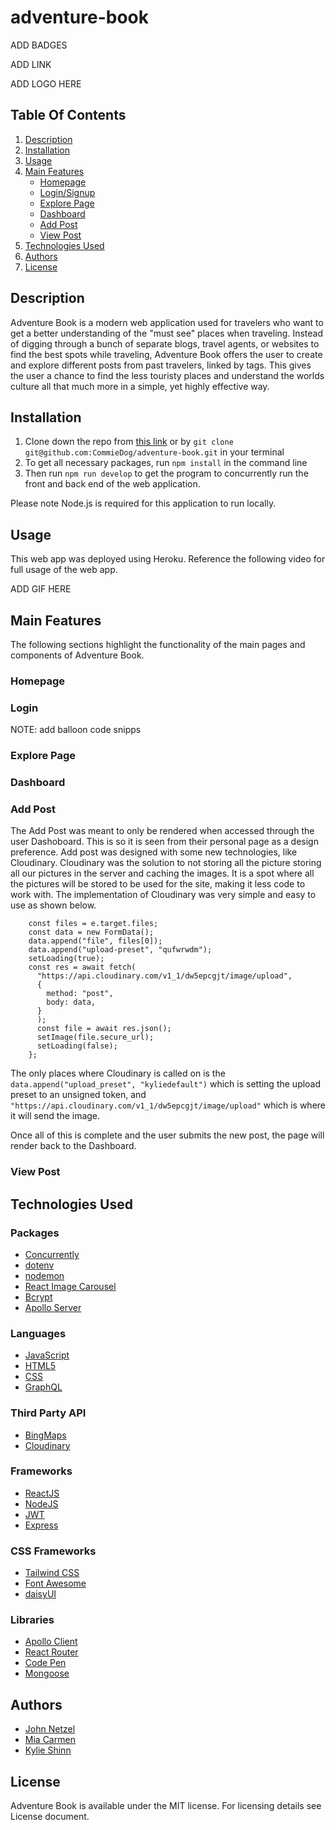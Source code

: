 # **adventure-book**

ADD BADGES

ADD LINK


ADD LOGO HERE


## **Table Of Contents**

1. [Description](#description)
2. [Installation](#installation)
3. [Usage](#usage)
4. [Main Features](#main-features)
    - [Homepage](#homepage)
    - [Login/Signup](#login)
    - [Explore Page](#explore-page)
    - [Dashboard](#dashboard)
    - [Add Post](#add-post)
    - [View Post](#view-post)
5. [Technologies Used](#technologies-used)
6. [Authors](#author)
7. [License](#license)

## **Description**

Adventure Book is a modern web application used for travelers who want to get a better understanding of the "must see" places when traveling. Instead of digging through a bunch of separate blogs, travel agents, or websites to find the best spots while traveling, Adventure Book offers the user to create and explore different posts from past travelers, linked by tags. This gives the user a chance to find the less touristy places and understand the worlds culture all that much more in a simple, yet highly effective way.
  
## **Installation**

1. Clone down the repo from [this link](git@github.com:CommieDog/adventure-book.git) or by `git clone git@github.com:CommieDog/adventure-book.git` in your terminal
2. To get all necessary packages, run `npm install` in the command line
5. Then run `npm run develop` to get the program to concurrently run the front and back end of the web application.
 
 Please note Node.js is required for this application to run locally.

## **Usage**

 This web app was deployed using Heroku. Reference the following video for full usage of the web app.

 ADD GIF HERE

## **Main Features**

The following sections highlight the functionality of the main pages and components of Adventure Book.

### **Homepage**

### **Login**
NOTE: add balloon code snipps

### **Explore Page**

### **Dashboard**

### **Add Post**

The Add Post was meant to only be rendered when accessed through the user Dashoboard. This is so it is seen from their personal page as a design preference. Add post was designed with some new technologies, like Cloudinary. Cloudinary was the solution to not storing all the picture storing all our pictures in the server and caching the images. It is a spot where all the pictures will be stored to be used for the site, making it less code to work with. The implementation of Cloudinary was very simple and easy to use as shown below.

``` const uploadImage = async e => {
    const files = e.target.files;
    const data = new FormData();
    data.append("file", files[0]);
    data.append("upload-preset", "qufwrwdm");
    setLoading(true);
    const res = await fetch(
      "https://api.cloudinary.com/v1_1/dw5epcgjt/image/upload",
      {
        method: "post",
        body: data,
      }
      );
      const file = await res.json();
      setImage(file.secure_url);
      setLoading(false);
    };
```

The only places where Cloudinary is called on is the `data.append("upload_preset", "kyliedefault")` which is setting the upload preset to an unsigned token, and `"https://api.cloudinary.com/v1_1/dw5epcgjt/image/upload"` which is where it will send the image.

Once all of this is complete and the user submits the new post, the page will render back to the Dashboard.

### **View Post**



## **Technologies Used**

### **Packages**
* [Concurrently](https://www.npmjs.com/package/concurrently)
* [dotenv](https://www.npmjs.com/package/dotenv)
* [nodemon](https://www.npmjs.com/package/nodemon)
* [React Image Carousel](https://www.npmjs.com/package/react-simple-image-slider)
* [Bcrypt](https://www.npmjs.com/package/bcrypt)
* [Apollo Server](https://www.apollographql.com/docs/apollo-server/)

### **Languages**
* [JavaScript](https://www.javascript.com/)
* [HTML5](https://html.com/html5/)
* [CSS](https://developer.mozilla.org/en-US/docs/Learn/CSS/First_steps/What_is_CSS)
* [GraphQL](https://graphql.org/)

### **Third Party API**
* [BingMaps]()
* [Cloudinary](https://cloudinary.com/documentation)

### **Frameworks**
* [ReactJS](https://reactjs.org/)
* [NodeJS](https://nodejs.org/en/) 
* [JWT](https://jwt.io/)
* [Express](https://expressjs.com/)

### **CSS Frameworks**
* [Tailwind CSS](https://tailwindcss.com/docs/installation)
* [Font Awesome](https://fontawesome.com/)
* [daisyUI](https://daisyui.com/)

### **Libraries**
* [Apollo Client](https://www.apollographql.com/docs/react/)
* [React Router](https://reactrouter.com/)
* [Code Pen](https://codepen.io/)
* [Mongoose](https://mongoosejs.com/docs/middleware.html)



## **Authors**

* [John Netzel](https://github.com/CommieDog)
* [Mia Carmen](https://github.com/Miacarmen)
* [Kylie Shinn](https://github.com/kyliemshinn)

## **License**

Adventure Book is available under the MIT license. For licensing details see License document.